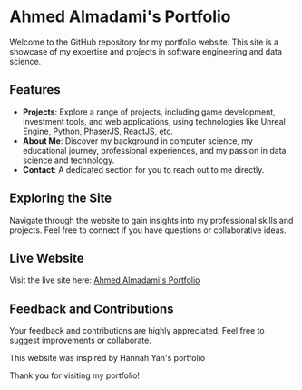 # Ahmed Almadami's Portfolio

Welcome to the GitHub repository for my portfolio website. This site is a showcase of my expertise and projects in software engineering and data science.

## Features

- **Projects**: Explore a range of projects, including game development, investment tools, and web applications, using technologies like Unreal Engine, Python, PhaserJS, ReactJS, etc.
- **About Me**: Discover my background in computer science, my educational journey, professional experiences, and my passion in data science and technology.
- **Contact**: A dedicated section for you to reach out to me directly.

## Exploring the Site

Navigate through the website to gain insights into my professional skills and projects. Feel free to connect if you have questions or collaborative ideas.

## Live Website

Visit the live site here: [Ahmed Almadami's Portfolio](https://almadam1.github.io/)

## Feedback and Contributions

Your feedback and contributions are highly appreciated. Feel free to suggest improvements or collaborate.

This website was inspired by Hannah Yan's portfolio

Thank you for visiting my portfolio!
